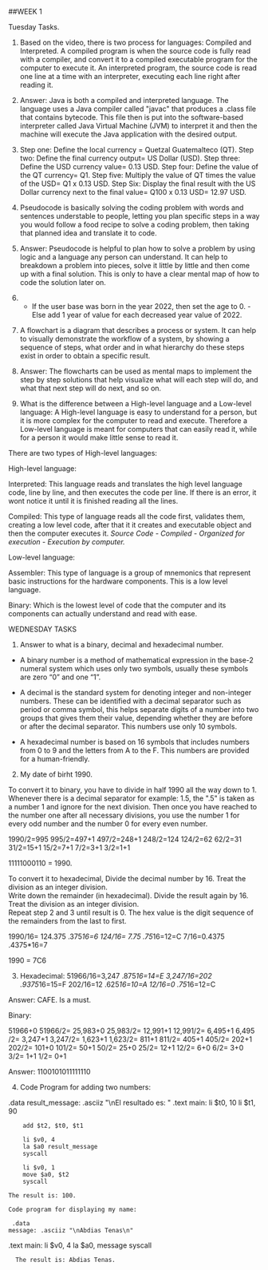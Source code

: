 ##WEEK 1

Tuesday Tasks.
  1. Based on the video, there is two process for languages: Compiled and Interpreted. A compiled program is when the source code is fully read with a compiler, and convert it to a compiled executable program for the computer to execute it. An interpreted program, the source code is read one line at a time with an interpreter, executing each line right after reading it.


  2. Answer: Java is both a compiled and interpreted language. The language uses a Java compiler called "javac" that produces a .class file that contains bytecode. This file then is put into the software-based interpreter called Java Virtual Machine (JVM) to interpret it and then the machine will execute the Java application with the desired output.


  3. Step one: Define the local currency = Quetzal Guatemalteco (QT). Step two: Define the final currency output= US Dollar (USD). Step three: Define the USD currency value= 0.13 USD. Step four: Define the value of the QT currency= Q1. Step five: Multiply the value of QT times the value of the USD= Q1 x 0.13 USD. Step Six: Display the final result with the US Dollar currency next to the final value= Q100 x 0.13 USD= 12.97 USD.


  4. Pseudocode is basically solving the coding problem with words and sentences understable to people, letting you plan specific steps in a way you would follow a food recipe to solve a coding problem, then taking that planned idea and translate it to code.


  5. Answer: Pseudocode is helpful to plan how to solve a problem by using logic and a language any person can understand. It can help to breakdown a problem into pieces, solve it little by little and then come up with a final solution. This is only to have a clear mental map of how to code the solution later on.


  6. - If the user base was born in the year 2022, then set the age to 0. - Else add 1 year of value for each decreased year value of 2022.


  7. A flowchart is a diagram that describes a process or system. It can help to visually demonstrate the workflow of a system, by showing a sequence of steps, what order and in what hierarchy do these steps exist in order to obtain a specific result.


  8. Answer: The flowcharts can be used as mental maps to implement the step by step solutions that help visualize what will each step will do, and what that next step will do next, and so on.


  9. What is the difference between a High-level language and a Low-level language:
A High-level language is easy to understand for a person, but it is more complex for the computer to read and execute. Therefore a Low-level language is meant for computers that can easily read it, while for a person it would make little sense to read it.

There are two types of High-level languages:

High-level language:

Interpreted: This language reads and translates the high level language code, line by line, and then executes the code per line. If there is an error, it wont notice it until it is finished reading all the lines.

Compiled: This type of language reads all the code first, validates them, creating a low level code, after that it it creates and executable object and then the computer executes it.
*Source Code - Compiled - Organized for execution - Execution by computer.*


Low-level language:

Assembler: This type of language is a group of mnemonics that represent basic instructions for the hardware components. This is a low level language.

Binary: Which is the lowest level of code that the computer and its components can actually understand and read with ease.

WEDNESDAY TASKS
1. Answer to what is a binary, decimal and hexadecimal number.
- A binary number is a method of mathematical expression in the base-2 numeral system which uses only two symbols, usually these symbols are zero “0” and one “1”.

- A decimal is the standard system for denoting integer and non-integer numbers. These can be identified with a decimal separator such as period or comma symbol, this helps separate digits of a number into two groups that gives them their value, depending whether they are before or after the decimal separator. This numbers use only 10 symbols.

- A hexadecimal number is based on 16 symbols that includes numbers from 0 to 9 and the letters from A to the F. This numbers are provided for a human-friendly.

2. My date of birht 1990.
 
To convert it to binary, you have to divide in half 1990 all the way down to 1. Whenever there is a decimal separator for example: 1.5, the ".5" is taken as a number 1 and ignore for the next division. Then once you have reached to the number one after all necessary divisions, you use the number 1 for every odd number and the number 0 for every even number.

1990/2=995
995/2=497+1
497/2=248+1
248/2=124
124/2=62
62/2=31
31/2=15+1
15/2=7+1
7/2=3+1
3/2=1+1

11111000110 = 1990.

To convert it to hexadecimal, Divide the decimal number by 16. Treat the division as an integer division.  
Write down the remainder (in hexadecimal).
Divide the result again by 16.  Treat the division as an integer division.  
Repeat step 2 and 3 until result is 0.
The hex value is the digit sequence of the remainders from the last to first.

1990/16= 124.375	.375*16=6
124/16= 7.75		.75*16=12=C
7/16=0.4375		.4375*16=7

1990 = 7C6

3. Hexadecimal: 
51966/16=3,247		.875*16=14=E
3,247/16=202		.9375*16=15=F
202/16=12		.625*16=10=A
12/16=0			.75*16=12=C

Answer: CAFE. Is a must.

Binary:

51966+0
51966/2= 25,983+0
25,983/2= 12,991+1
12,991/2= 6,495+1
6,495 /2= 3,247+1
3,247/2= 1,623+1
1,623/2= 811+1
811/2= 405+1
405/2= 202+1
202/2= 101+0
101/2= 50+1
50/2= 25+0
25/2= 12+1
12/2= 6+0
6/2= 3+0
3/2= 1+1
1/2= 0+1

Answer: 1100101011111110

4. Code Program for adding two numbers:

.data
	result_message: .asciiz "\nEl resultado es: "
.text
	main:
		li $t0, 10
		li $t1, 90

		add $t2, $t0, $t1

		li $v0, 4
		la $a0 result_message
		syscall

		li $v0, 1
		move $a0, $t2
		syscall
    
    The result is: 100.
    
    Code program for displaying my name:
    
     .data
    message: .asciiz "\nAbdias Tenas\n"
  .text
    main:
      li $v0, 4
      la $a0, message
      syscall
      
      
      The result is: Abdias Tenas.     
